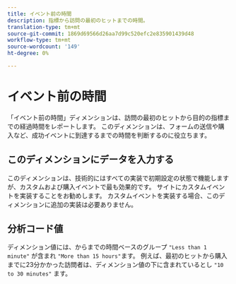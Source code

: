 ```yaml
---
title: イベント前の時間
description: 指標から訪問の最初のヒットまでの時間。
translation-type: tm+mt
source-git-commit: 1869d69566d26aa7d99c520efc2e835901439d48
workflow-type: tm+mt
source-wordcount: '149'
ht-degree: 0%

---
```



# イベント前の時間

「イベント前の時間」ディメンションは、訪問の最初のヒットから目的の指標までの経過時間をレポートします。 このディメンションは、フォームの送信や購入など、成功イベントに到達するまでの時間を判断するのに役立ちます。

## このディメンションにデータを入力する

このディメンションは、技術的にはすべての実装で初期設定の状態で機能しますが、カスタムおよび購入イベントで最も効果的です。 サイトにカスタムイベントを実装することをお勧めします。 カスタムイベントを実装する場合、このディメンションに追加の実装は必要ありません。

## 分析コード値

ディメンション値には、からまでの時間ベースのグループ `"Less than 1 minute"` が含まれ `"More than 15 hours"`ます。 例えば、最初のヒットから購入までに23分かかった訪問者は、ディメンション値の下に含まれているとし `"10 to 30 minutes"` ます。
